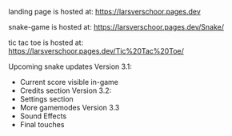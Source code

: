 landing page is hosted at: https://larsverschoor.pages.dev

snake-game is hosted at: https://larsverschoor.pages.dev/Snake/

tic tac toe is hosted at: https://larsverschoor.pages.dev/Tic%20Tac%20Toe/

Upcoming snake updates
Version 3.1:
  - Current score visible in-game
  - Credits section
Version 3.2:
  - Settings section
  - More gamemodes
Version 3.3
  - Sound Effects
  - Final touches

